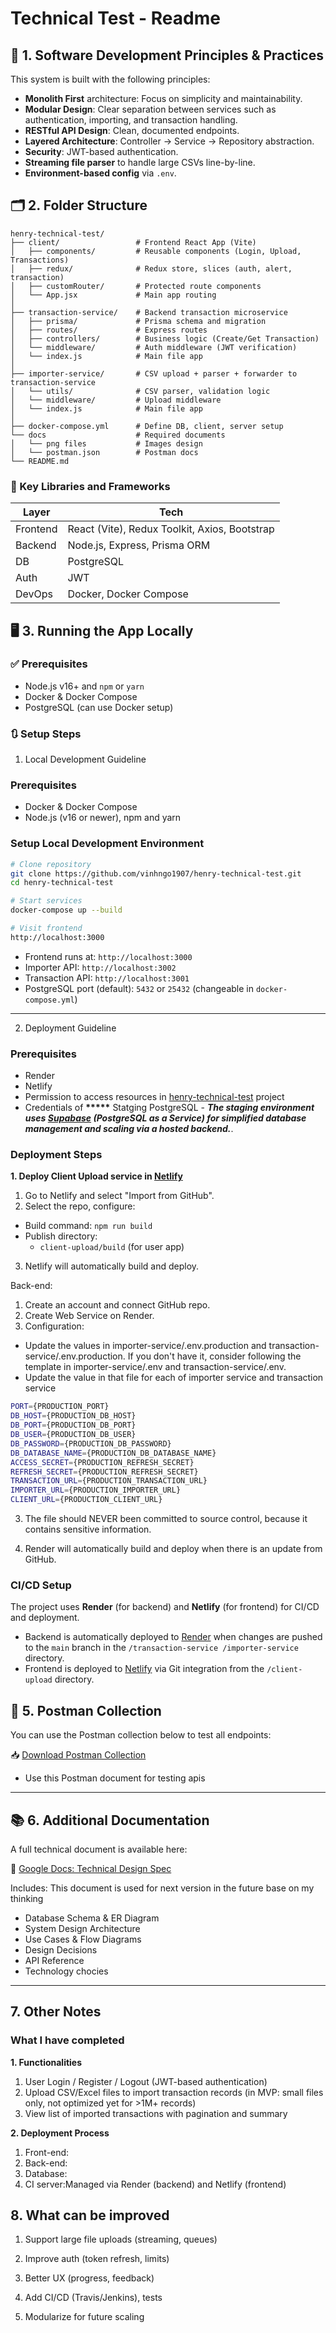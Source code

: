 # Technical Test - Readme
## 🔧 1. Software Development Principles & Practices

This system is built with the following principles:

- **Monolith First** architecture: Focus on simplicity and maintainability.
- **Modular Design**: Clear separation between services such as authentication, importing, and transaction handling.
- **RESTful API Design**: Clean, documented endpoints.
- **Layered Architecture**: Controller → Service → Repository abstraction.
- **Security**: JWT-based authentication.
- **Streaming file parser** to handle large CSVs line-by-line.
- **Environment-based config** via `.env`.

## 🗂️ 2. Folder Structure

```
henry-technical-test/
├── client/                 # Frontend React App (Vite)
│   ├── components/         # Reusable components (Login, Upload, Transactions)
│   ├── redux/              # Redux store, slices (auth, alert, transaction)
│   ├── customRouter/       # Protected route components
│   └── App.jsx             # Main app routing
│
├── transaction-service/    # Backend transaction microservice
│   ├── prisma/             # Prisma schema and migration
│   ├── routes/             # Express routes
│   ├── controllers/        # Business logic (Create/Get Transaction)
│   └── middleware/         # Auth middleware (JWT verification)
│   └── index.js            # Main file app
│
├── importer-service/       # CSV upload + parser + forwarder to transaction-service
│   └── utils/              # CSV parser, validation logic
│   └── middleware/         # Upload middleware
│   └── index.js            # Main file app
│
├── docker-compose.yml      # Define DB, client, server setup
└── docs                    # Required documents
│   └── png files           # Images design
│   └── postman.json        # Postman docs
└── README.md

```

### 🔑 Key Libraries and Frameworks

| Layer | Tech |
|-------|------|
| Frontend | React (Vite), Redux Toolkit, Axios, Bootstrap |
| Backend | Node.js, Express, Prisma ORM |
| DB      | PostgreSQL |
| Auth    | JWT |
| DevOps  | Docker, Docker Compose |

## 🖥️ 3. Running the App Locally

### ✅ Prerequisites

- Node.js v16+ and `npm` or `yarn`
- Docker & Docker Compose
- PostgreSQL (can use Docker setup)

### 🔃 Setup Steps

1. Local Development Guideline

### Prerequisites
- Docker & Docker Compose
- Node.js (v16 or newer), npm and yarn

### Setup Local Development Environment

```bash
# Clone repository
git clone https://github.com/vinhngo1907/henry-technical-test.git
cd henry-technical-test

# Start services
docker-compose up --build

# Visit frontend
http://localhost:3000
```
- Frontend runs at: `http://localhost:3000`
- Importer API: `http://localhost:3002`
- Transaction API: `http://localhost:3001`
- PostgreSQL port (default): `5432` or `25432` (changeable in `docker-compose.yml`)

---

2. Deployment Guideline

### Prerequisites
- Render
- Netlify
- Permission to access resources in [henry-technical-test](https://github.com/vinhngo1907/henry-technical-test) project
- Credentials of __*****__ Statging PostgreSQL - ***The staging environment uses [Supabase](https://supabase.com) (PostgreSQL as a Service) for simplified database management and scaling via a hosted backend.***.

### Deployment Steps

**1. Deploy Client Upload service in [Netlify](https://netlify.com/)**
1. Go to Netlify and select "Import from GitHub".
2. Select the repo, configure:
  - Build command: `npm run build`
  - Publish directory:
      * `client-upload/build` (for user app)
3. Netlify will automatically build and deploy.

Back-end: 
1. Create an account and connect GitHub repo.
2. Create Web Service on Render.
3. Configuration:
- Update the values in importer-service/.env.production and transaction-service/.env.production. If you don't have it, consider following the template in importer-service/.env and transaction-service/.env.
- Update the value in that file for each of importer service and transaction service
```bash
PORT={PRODUCTION_PORT}
DB_HOST={PRODUCTION_DB_HOST}
DB_PORT={PRODUCTION_DB_PORT}
DB_USER={PRODUCTION_DB_USER}
DB_PASSWORD={PRODUCTION_DB_PASSWORD}
DB_DATABASE_NAME={PRODUCTION_DB_DATABASE_NAME}
ACCESS_SECRET={PRODUCTION_REFRESH_SECRET}
REFRESH_SECRET={PRODUCTION_REFRESH_SECRET}
TRANSACTION_URL={PRODUCTION_TRANSACTION_URL}
IMPORTER_URL={PRODUCTION_IMPORTER_URL}
CLIENT_URL={PRODUCTION_CLIENT_URL}
```
3. The file should NEVER been committed to source control, because it contains sensitive information.

4. Render will automatically build and deploy when there is an update from GitHub.

### CI/CD Setup
The project uses **Render** (for backend) and **Netlify** (for frontend) for CI/CD and deployment.

- Backend is automatically deployed to [Render](https://render.com) when changes are pushed to the `main` branch in the `/transaction-service /importer-service` directory.
- Frontend is deployed to [Netlify](https://netlify.com) via Git integration from the `/client-upload` directory.

## 🧾 5. Postman Collection

You can use the Postman collection below to test all endpoints:

📥 [Download Postman Collection](./docs/postman_collection.json)

- Use this Postman document for testing apis

---

## 📚 6. Additional Documentation

A full technical document is available here:

📄 [Google Docs: Technical Design Spec](https://docs.google.com/document/d/1rU503UKApr0WDCJPC5JxYJUZoKv5YL_XzfaGEl1SYIw/edit?tab=t.0)

Includes: 
This document is used for next version in the future base on my thinking
- Database Schema & ER Diagram
- System Design Architecture
- Use Cases & Flow Diagrams
- Design Decisions
- API Reference
- Technology chocies

---

## 7. Other Notes
### What I have completed
**1. Functionalities**
1. User Login / Register / Logout (JWT-based authentication)
2. Upload CSV/Excel files to import transaction records (in MVP: small files only, not optimized yet for >1M+ records)
3. View list of imported transactions with pagination and summary

**2. Deployment Process**
1. Front-end:
2. Back-end: 
3. Database:
4. CI server:Managed via Render (backend) and Netlify (frontend)

## 8. What can be improved
1. Support large file uploads (streaming, queues)

2. Improve auth (token refresh, limits)

3. Better UX (progress, feedback)

4. Add CI/CD (Travis/Jenkins), tests

5. Modularize for future scaling